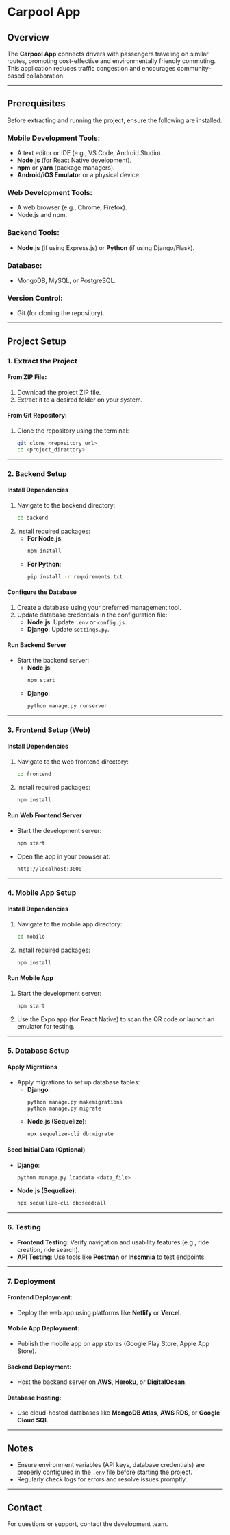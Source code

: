 # Carpool App

## Overview
The **Carpool App** connects drivers with passengers traveling on similar routes, promoting cost-effective and environmentally friendly commuting. This application reduces traffic congestion and encourages community-based collaboration.

---

## Prerequisites
Before extracting and running the project, ensure the following are installed:

### Mobile Development Tools:
- A text editor or IDE (e.g., VS Code, Android Studio).
- **Node.js** (for React Native development).
- **npm** or **yarn** (package managers).
- **Android/iOS Emulator** or a physical device.

### Web Development Tools:
- A web browser (e.g., Chrome, Firefox).
- Node.js and npm.

### Backend Tools:
- **Node.js** (if using Express.js) or **Python** (if using Django/Flask).

### Database:
- MongoDB, MySQL, or PostgreSQL.

### Version Control:
- Git (for cloning the repository).

---

## Project Setup

### 1. Extract the Project

#### From ZIP File:
1. Download the project ZIP file.
2. Extract it to a desired folder on your system.

#### From Git Repository:
1. Clone the repository using the terminal:
   ```bash
   git clone <repository_url>
   cd <project_directory>
   ```

---

### 2. Backend Setup

#### Install Dependencies
1. Navigate to the backend directory:
   ```bash
   cd backend
   ```
2. Install required packages:
   - **For Node.js**:
     ```bash
     npm install
     ```
   - **For Python**:
     ```bash
     pip install -r requirements.txt
     ```

#### Configure the Database
1. Create a database using your preferred management tool.
2. Update database credentials in the configuration file:
   - **Node.js**: Update `.env` or `config.js`.
   - **Django**: Update `settings.py`.

#### Run Backend Server
- Start the backend server:
  - **Node.js**:
    ```bash
    npm start
    ```
  - **Django**:
    ```bash
    python manage.py runserver
    ```

---

### 3. Frontend Setup (Web)

#### Install Dependencies
1. Navigate to the web frontend directory:
   ```bash
   cd frontend
   ```
2. Install required packages:
   ```bash
   npm install
   ```

#### Run Web Frontend Server
- Start the development server:
  ```bash
  npm start
  ```
- Open the app in your browser at:
  ```
  http://localhost:3000
  ```

---

### 4. Mobile App Setup

#### Install Dependencies
1. Navigate to the mobile app directory:
   ```bash
   cd mobile
   ```
2. Install required packages:
   ```bash
   npm install
   ```

#### Run Mobile App
1. Start the development server:
   ```bash
   npm start
   ```
2. Use the Expo app (for React Native) to scan the QR code or launch an emulator for testing.

---

### 5. Database Setup

#### Apply Migrations
- Apply migrations to set up database tables:
  - **Django**:
    ```bash
    python manage.py makemigrations
    python manage.py migrate
    ```
  - **Node.js (Sequelize)**:
    ```bash
    npx sequelize-cli db:migrate
    ```

#### Seed Initial Data (Optional)
- **Django**:
  ```bash
  python manage.py loaddata <data_file>
  ```
- **Node.js (Sequelize)**:
  ```bash
  npx sequelize-cli db:seed:all
  ```

---

### 6. Testing
- **Frontend Testing**:
  Verify navigation and usability features (e.g., ride creation, ride search).
- **API Testing**:
  Use tools like **Postman** or **Insomnia** to test endpoints.

---

### 7. Deployment

#### Frontend Deployment:
- Deploy the web app using platforms like **Netlify** or **Vercel**.

#### Mobile App Deployment:
- Publish the mobile app on app stores (Google Play Store, Apple App Store).

#### Backend Deployment:
- Host the backend server on **AWS**, **Heroku**, or **DigitalOcean**.

#### Database Hosting:
- Use cloud-hosted databases like **MongoDB Atlas**, **AWS RDS**, or **Google Cloud SQL**.

---

## Notes
- Ensure environment variables (API keys, database credentials) are properly configured in the `.env` file before starting the project.
- Regularly check logs for errors and resolve issues promptly.

---

## Contact
For questions or support, contact the development team.
